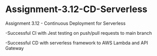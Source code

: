 # Assignment-3.12-CD-Serverless
Assignment 3.12 - Continuous Deployment for Serverless 

-Successful CI with Jest testing on push/pull requests to main branch

-Successful CD with serverless framework to AWS Lambda and API Gateway